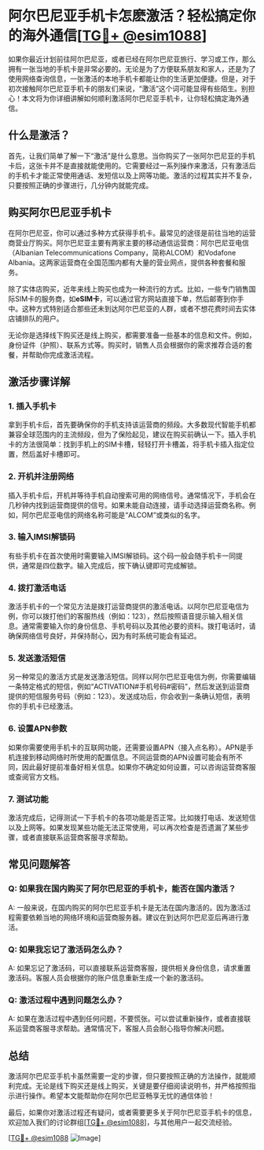 # 阿尔巴尼亚手机卡怎麽激活？轻松搞定你的海外通信[[TG💪+ @esim1088](https://t.me/s/esim1088)]

如果你最近计划前往阿尔巴尼亚，或者已经在阿尔巴尼亚旅行、学习或工作，那么拥有一张当地的手机卡是非常必要的。无论是为了方便联系朋友和家人，还是为了使用网络查询信息，一张激活的本地手机卡都能让你的生活更加便捷。但是，对于初次接触阿尔巴尼亚手机卡的朋友们来说，“激活”这个词可能显得有些陌生。别担心！本文将为你详细讲解如何顺利激活阿尔巴尼亚手机卡，让你轻松搞定海外通信。

## 什么是激活？

首先，让我们简单了解一下“激活”是什么意思。当你购买了一张阿尔巴尼亚的手机卡后，这张卡并不是直接就能使用的。它需要经过一系列操作来激活，只有激活后的手机卡才能正常使用通话、发短信以及上网等功能。激活的过程其实并不复杂，只要按照正确的步骤进行，几分钟内就能完成。

## 购买阿尔巴尼亚手机卡

在阿尔巴尼亚，你可以通过多种方式获得手机卡。最常见的途径是前往当地的运营商营业厅购买。阿尔巴尼亚主要有两家主要的移动通信运营商：阿尔巴尼亚电信（Albanian Telecommunications Company，简称ALCOM）和Vodafone Albania。这两家运营商在全国范围内都有大量的营业网点，提供各种套餐和服务。

除了实体店购买，近年来线上购买也成为一种流行的方式。比如，一些专门销售国际SIM卡的服务商，如**eSIM卡**，可以通过官方网站直接下单，然后邮寄到你手中。这种方式特别适合那些还未到达阿尔巴尼亚的人群，或者不想花费时间去实体店铺排队的用户。

无论你是选择线下购买还是线上购买，都需要准备一些基本的信息和文件。例如，身份证件（护照）、联系方式等。购买时，销售人员会根据你的需求推荐合适的套餐，并帮助你完成激活流程。

## 激活步骤详解

### 1. 插入手机卡

拿到手机卡后，首先要确保你的手机支持该运营商的频段。大多数现代智能手机都兼容全球范围内的主流频段，但为了保险起见，建议在购买前确认一下。插入手机卡的方法很简单：找到手机上的SIM卡槽，轻轻打开卡槽盖，将手机卡插入指定位置，然后盖好卡槽即可。

### 2. 开机并注册网络

插入手机卡后，开机并等待手机自动搜索可用的网络信号。通常情况下，手机会在几秒钟内找到运营商提供的信号。如果未能自动连接，请手动选择运营商名称。例如，阿尔巴尼亚电信的网络名称可能是“ALCOM”或类似的名字。

### 3. 输入IMSI解锁码

有些手机卡在首次使用时需要输入IMSI解锁码。这个码一般会随手机卡一同提供，通常是四位数字。输入完成后，按下确认键即可完成解锁。

### 4. 拨打激活电话

激活手机卡的一个常见方法是拨打运营商提供的激活电话。以阿尔巴尼亚电信为例，你可以拨打他们的客服热线（例如：123），然后按照语音提示输入相关信息。通常需要输入你的身份信息、手机号码以及其他必要的资料。拨打电话时，请确保网络信号良好，并保持耐心，因为有时系统可能会有延迟。

### 5. 发送激活短信

另一种常见的激活方式是发送激活短信。同样以阿尔巴尼亚电信为例，你需要编辑一条特定格式的短信，例如“ACTIVATION#手机号码#密码”，然后发送到运营商提供的短信服务号码（例如：123）。发送成功后，你会收到一条确认短信，表明你的手机卡已经激活。

### 6. 设置APN参数

如果你需要使用手机卡的互联网功能，还需要设置APN（接入点名称）。APN是手机连接到移动网络时所使用的配置信息。不同运营商的APN设置可能会有所不同，因此最好提前准备好相关信息。如果你不确定如何设置，可以咨询运营商客服或查阅官方文档。

### 7. 测试功能

激活完成后，记得测试一下手机卡的各项功能是否正常。比如拨打电话、发送短信以及上网等。如果发现某些功能无法正常使用，可以再次检查是否遗漏了某些步骤，或者直接联系运营商客服寻求帮助。

## 常见问题解答

### Q: 如果我在国内购买了阿尔巴尼亚的手机卡，能否在国内激活？
A: 一般来说，在国内购买的阿尔巴尼亚手机卡是无法在国内激活的。因为激活过程需要依赖当地的网络环境和运营商服务器。建议在到达阿尔巴尼亚后再进行激活。

### Q: 如果我忘记了激活码怎么办？
A: 如果忘记了激活码，可以直接联系运营商客服，提供相关身份信息，请求重置激活码。客服人员会根据你的账户信息重新生成一个新的激活码。

### Q: 激活过程中遇到问题怎么办？
A: 如果在激活过程中遇到任何问题，不要慌张。可以尝试重新操作，或者直接联系运营商客服寻求帮助。通常情况下，客服人员会耐心指导你解决问题。

## 总结

激活阿尔巴尼亚手机卡虽然需要一定的步骤，但只要按照正确的方法操作，就能顺利完成。无论是线下购买还是线上购买，关键是要仔细阅读说明书，并严格按照指示进行操作。希望本文能帮助你在阿尔巴尼亚畅享无忧的通信体验！

最后，如果你对激活过程还有疑问，或者需要更多关于阿尔巴尼亚手机卡的信息，欢迎加入我们的讨论群组[[TG💪+ @esim1088](https://t.me/s/esim1088)]，与其他用户一起交流经验。

[[TG💪+ @esim1088](https://t.me/s/esim1088) ![Image](https://i.postimg.cc/4NQfJmqS/Snipaste-2025-05-13-00-14-12.png)]